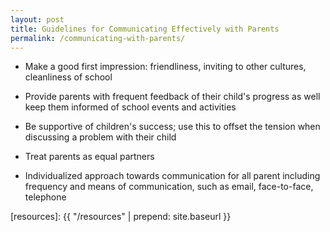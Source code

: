 ```yaml
---
layout: post
title: Guidelines for Communicating Effectively with Parents
permalink: /communicating-with-parents/
---
```


* Make a good first impression: friendliness, inviting to other cultures, cleanliness of school

* Provide parents with frequent feedback of their child's progress as well keep them informed of school events and activities 

* Be supportive of children's success; use this to offset the tension when discussing a problem with their child

* Treat parents as equal partners

* Individualized approach towards communication for all parent including frequency and means of communication, such as email, face-to-face, telephone

[resources]: {{ "/resources" | prepend: site.baseurl }}
